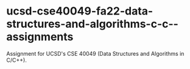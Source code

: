 # ucsd-cse40049-fa22-data-structures-and-algorithms-c-c--assignments
Assignment for UCSD's CSE 40049 (Data Structures and Algorithms in C/C++).
